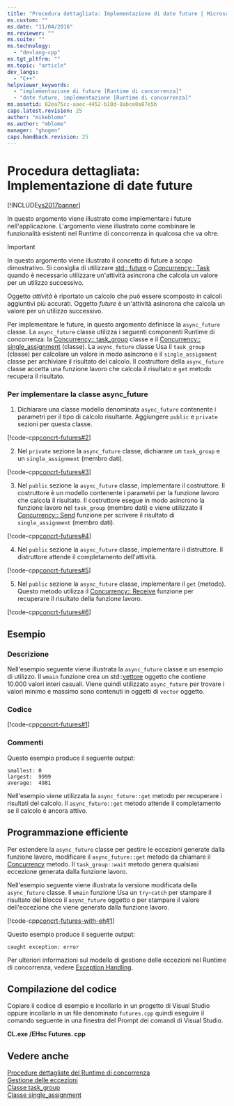 ```yaml
---
title: "Procedura dettagliata: Implementazione di date future | Microsoft Docs"
ms.custom: ""
ms.date: "11/04/2016"
ms.reviewer: ""
ms.suite: ""
ms.technology: 
  - "devlang-cpp"
ms.tgt_pltfrm: ""
ms.topic: "article"
dev_langs: 
  - "C++"
helpviewer_keywords: 
  - "implementazione di future [Runtime di concorrenza]"
  - "date future, implementazione [Runtime di concorrenza]"
ms.assetid: 82ea75cc-aaec-4452-b10d-8abce0a87e5b
caps.latest.revision: 25
author: "mikeblome"
ms.author: "mblome"
manager: "ghogen"
caps.handback.revision: 25
---
```

# Procedura dettagliata: Implementazione di date future
[!INCLUDE[vs2017banner](../../assembler/inline/includes/vs2017banner.md)]

In questo argomento viene illustrato come implementare i future nell'applicazione. L'argomento viene illustrato come combinare le funzionalità esistenti nel Runtime di concorrenza in qualcosa che va oltre.  
  
> [!IMPORTANT]
>  In questo argomento viene illustrato il concetto di future a scopo dimostrativo. Si consiglia di utilizzare [std:: future](../../standard-library/future-class.md) o [Concurrency:: Task](../../parallel/concrt/reference/task-class-concurrency-runtime.md) quando è necessario utilizzare un'attività asincrona che calcola un valore per un utilizzo successivo.  
  
 Oggetto *attività* è riportato un calcolo che può essere scomposto in calcoli aggiuntivi più accurati. Oggetto *future* è un'attività asincrona che calcola un valore per un utilizzo successivo.  
  
 Per implementare le future, in questo argomento definisce la `async_future` classe. La `async_future` classe utilizza i seguenti componenti Runtime di concorrenza: la [Concurrency:: task_group](../Topic/task_group%20Class.md) classe e il [Concurrency:: single_assignment](../../parallel/concrt/reference/single-assignment-class.md) (classe). La `async_future` classe Usa il `task_group` (classe) per calcolare un valore in modo asincrono e il `single_assignment` classe per archiviare il risultato del calcolo. Il costruttore della `async_future` classe accetta una funzione lavoro che calcola il risultato e `get` metodo recupera il risultato.  
  
### <a name="to-implement-the-asyncfuture-class"></a>Per implementare la classe async_future  
  
1.  Dichiarare una classe modello denominata `async_future` contenente i parametri per il tipo di calcolo risultante. Aggiungere `public` e `private` sezioni per questa classe.  
  
 [!code-cpp[concrt-futures#2](../../parallel/concrt/codesnippet/CPP/walkthrough-implementing-futures_1.cpp)]  
  
2.  Nel `private` sezione la `async_future` classe, dichiarare un `task_group` e un `single_assignment` (membro dati).  
  
 [!code-cpp[concrt-futures#3](../../parallel/concrt/codesnippet/CPP/walkthrough-implementing-futures_2.cpp)]  
  
3.  Nel `public` sezione la `async_future` classe, implementare il costruttore. Il costruttore è un modello contenente i parametri per la funzione lavoro che calcola il risultato. Il costruttore esegue in modo asincrono la funzione lavoro nel `task_group` (membro dati) e viene utilizzato il [Concurrency:: Send](../Topic/send%20Function.md) funzione per scrivere il risultato di `single_assignment` (membro dati).  
  
 [!code-cpp[concrt-futures#4](../../parallel/concrt/codesnippet/CPP/walkthrough-implementing-futures_3.cpp)]  
  
4.  Nel `public` sezione la `async_future` classe, implementare il distruttore. Il distruttore attende il completamento dell'attività.  
  
 [!code-cpp[concrt-futures#5](../../parallel/concrt/codesnippet/CPP/walkthrough-implementing-futures_4.cpp)]  
  
5.  Nel `public` sezione la `async_future` classe, implementare il `get` (metodo). Questo metodo utilizza il [Concurrency:: Receive](../Topic/receive%20Function.md) funzione per recuperare il risultato della funzione lavoro.  
  
 [!code-cpp[concrt-futures#6](../../parallel/concrt/codesnippet/CPP/walkthrough-implementing-futures_5.cpp)]  
  
## <a name="example"></a>Esempio  
  
### <a name="description"></a>Descrizione  
 Nell'esempio seguente viene illustrata la `async_future` classe e un esempio di utilizzo. Il `wmain` funzione crea un std::[vettore](vector%20Class.md) oggetto che contiene 10.000 valori interi casuali. Viene quindi utilizzato `async_future` per trovare i valori minimo e massimo sono contenuti in oggetti di `vector` oggetto.  
  
### <a name="code"></a>Codice  
 [!code-cpp[concrt-futures#1](../../parallel/concrt/codesnippet/CPP/walkthrough-implementing-futures_6.cpp)]  
  
### <a name="comments"></a>Commenti  
 Questo esempio produce il seguente output:  
  
```Output  
smallest: 0  
largest:  9999  
average:  4981  
```  
  
 Nell'esempio viene utilizzata la `async_future::get` metodo per recuperare i risultati del calcolo. Il `async_future::get` metodo attende il completamento se il calcolo è ancora attivo.  
  
## <a name="robust-programming"></a>Programmazione efficiente  
 Per estendere la `async_future` classe per gestire le eccezioni generate dalla funzione lavoro, modificare il `async_future::get` metodo da chiamare il [Concurrency](../Topic/task_group::wait%20Method.md) metodo. Il `task_group::wait` metodo genera qualsiasi eccezione generata dalla funzione lavoro.  
  
 Nell'esempio seguente viene illustrata la versione modificata della `async_future` classe. Il `wmain` funzione Usa un `try`-`catch` per stampare il risultato del blocco il `async_future` oggetto o per stampare il valore dell'eccezione che viene generato dalla funzione lavoro.  
  
 [!code-cpp[concrt-futures-with-eh#1](../../parallel/concrt/codesnippet/CPP/walkthrough-implementing-futures_7.cpp)]  
  
 Questo esempio produce il seguente output:  
  
```Output  
caught exception: error  
```  
  
 Per ulteriori informazioni sul modello di gestione delle eccezioni nel Runtime di concorrenza, vedere [Exception Handling](../../parallel/concrt/exception-handling-in-the-concurrency-runtime.md).  
  
## <a name="compiling-the-code"></a>Compilazione del codice  
 Copiare il codice di esempio e incollarlo in un progetto di Visual Studio oppure incollarlo in un file denominato `futures.cpp` quindi eseguire il comando seguente in una finestra del Prompt dei comandi di Visual Studio.  
  
 **CL.exe /EHsc Futures. cpp**  
  
## <a name="see-also"></a>Vedere anche  
 [Procedure dettagliate del Runtime di concorrenza](../../parallel/concrt/concurrency-runtime-walkthroughs.md)   
 [Gestione delle eccezioni](../../parallel/concrt/exception-handling-in-the-concurrency-runtime.md)   
 [Classe task_group](../Topic/task_group%20Class.md)   
 [Classe single_assignment](../../parallel/concrt/reference/single-assignment-class.md)
